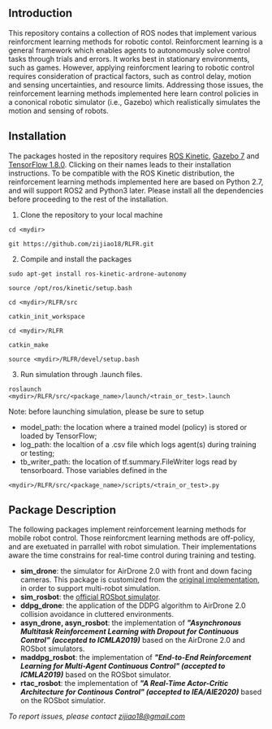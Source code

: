 ## Introduction
This repository contains a collection of ROS nodes that implement various reinforcment learning methods for robotic contol. Reinforcment learning is a general framework which enables agents to autonomously solve control tasks through trials and errors. It works best in stationary environments, such as games. However, applying reinforcment learing to robotic control requires consideration of practical factors, such as control delay, motion and sensing uncertainties, and resource limits. Addressing those issues, the reinforcement learning methods implemented here learn control policies in a cononical robotic simulator (i.e., Gazebo) which realistically simulates the motion and sensing of robots. 

## Installation
The packages hosted in the repository requires [ROS Kinetic](http://wiki.ros.org/kinetic/Installation), [Gazebo 7](http://gazebosim.org/tutorials?tut=ros_installing#InstallGazebo) and [TensorFlow 1.8.0](https://www.tensorflow.org/install/pip?lang=python2#nav-buttons-1). Clicking on their names leads to their installation instructions. To be compatible with the ROS Kinetic distribution, the reinforcement learning methods implemented here are based on Python 2.7, and will support ROS2 and Python3 later. Please install all the dependencies before proceeding to the rest of the installation. 

1. Clone the repository to your local machine
```
cd <mydir>

git https://github.com/zijiao18/RLFR.git
```
2. Compile and install the packages
```
sudo apt-get install ros-kinetic-ardrone-autonomy

source /opt/ros/kinetic/setup.bash

cd <mydir>/RLFR/src

catkin_init_workspace

cd <mydir>/RLFR

catkin_make

source <mydir>/RLFR/devel/setup.bash
```
3. Run simulation through .launch files.
```
roslaunch <mydir>/RLFR/src/<package_name>/launch/<train_or_test>.launch
``` 
Note: before launching simulation, please be sure to setup 
- model_path: the location where a trained model (policy) is stored or loaded by TensorFlow; 
- log_path: the localtion of a .csv file which logs agent(s) during training or testing;
- tb_writer_path: the location of tf.summary.FileWriter logs read by tensorboard.
Those variables defined in the 
```
<mydir>/RLFR/src/<package_name>/scripts/<train_or_test>.py
```

## Package Description
The following packages implement reinforcement learning methods for mobile robot control. Those reinforcment learning methods are off-policy, and are exetuated in parrallel with robot simulation. Their implementations aware the time constrains for real-time control during training and testing.

- **sim_drone**: the simulator for AirDrone 2.0 with front and down facing cameras. This package is customized from the [original implementation](http://wiki.ros.org/tum_simulator), in order to support multi-robot simulation.
- **sim_rosbot**: the [official ROSbot simulator](https://github.com/husarion/rosbot_description). 
- **ddpg_drone**: the application of the DDPG algorithm to AirDrone 2.0 collision avoidance in cluttered environments. 
- **asyn_drone, asyn_rosbot**: the implementation of **_"Asynchronous Multitask Reinforcement Learning with Dropout for Continuous Control" (accepted to ICMLA2019)_** based on the AirDrone 2.0 and ROSbot simulators.
- **maddpg_rosbot**: the implementation of **_"End-to-End Reinforcement Learning for Multi-Agent Continuous Control" (accepted to ICMLA2019)_** based on the ROSbot simulator.
- **rtac_rosbot**: the implementation of **_"A Real-Time Actor-Critic Architecture for Continous Control" (accepted to IEA/AIE2020)_** based on the ROSbot simulatior.

*To report issues, please contact zijiao18@gmail.com*
